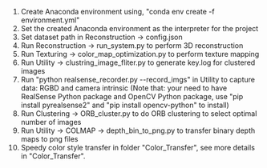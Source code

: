 1. Create Anaconda environment using, "conda env create -f environment.yml"
2. Set the created Anaconda environment as the interpreter for the project
3. Set dataset path in Reconstruction -> config.json
4. Run Reconstruction -> run_system.py to perform 3D reconstruction
5. Run Texturing -> color_map_optimization.py to perform texture mapping
6. Run Utility -> clustring_image_fliter.py to generate key.log for clustered images
7. Run "python realsense_recorder.py --record_imgs" in Utility to capture data: RGBD and camera intrinsic (Note that: your need to have RealSense Python package and OpenCV Python package, use "pip install pyrealsense2" and "pip install opencv-python" to install)
8. Run Clustering -> ORB_cluster.py to do ORB clustering to select optimal number of images
9. Run Utility -> COLMAP -> depth_bin_to_png.py to transfer binary depth maps to png files
10. Speedy color style transfer in folder "Color_Transfer", see more details in "Color_Transfer".
